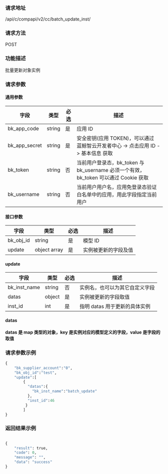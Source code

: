
### 请求地址

/api/c/compapi/v2/cc/batch_update_inst/



### 请求方法

POST


### 功能描述

批量更新对象实例

### 请求参数


#### 通用参数

| 字段 | 类型 | 必选 |  描述 |
|-----------|------------|--------|------------|
| bk_app_code  |  string    | 是 | 应用 ID     |
| bk_app_secret|  string    | 是 | 安全密钥(应用 TOKEN)，可以通过 蓝鲸智云开发者中心 -&gt; 点击应用 ID -&gt; 基本信息 获取 |
| bk_token     |  string    | 否 | 当前用户登录态，bk_token 与 bk_username 必须一个有效，bk_token 可以通过 Cookie 获取 |
| bk_username  |  string    | 否 | 当前用户用户名，应用免登录态验证白名单中的应用，用此字段指定当前用户 |

#### 接口参数

| 字段                |  类型       | 必选   |  描述                            |
|---------------------|-------------|--------|----------------------------------|
| bk_obj_id           | string      | 是     | 模型 ID                           |
| update              | object array| 是     | 实例被更新的字段及值             |

#### update
| 字段         | 类型   | 必选  | 描述                           |
|--------------|--------|-------|--------------------------------|
| bk_inst_name | string | 否    | 实例名，也可以为其它自定义字段 |
| datas        | object | 是    | 实例被更新的字段取值           |
| inst_id      | int    | 是    | 指明 datas 用于更新的具体实例   |

#### datas

**datas 是 map 类型的对象，key 是实例对应的模型定义的字段，value 是字段的取值**


### 请求参数示例

```python
{
    "bk_supplier_account":"0",
    "bk_obj_id":"test",
    "update":[
        {
          "datas":{
            "bk_inst_name":"batch_update"
          },
          "inst_id":46
         }
        ]
}
```


### 返回结果示例

```python

{
    "result": true,
    "code": 0,
    "message": "",
    "data": "success"
}
```